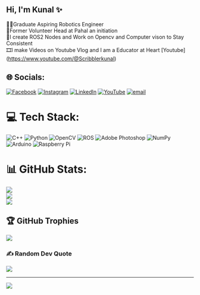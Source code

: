 ## Hi, I'm Kunal ✨

🧑‍🎓Graduate Aspiring Robotics Engineer<br/>
🙋Former Volunteer Head at Pahal an initiation<br/>
🦾I create ROS2 Nodes and Work on Opencv and Computer vison to Stay Consistent<br/>
🎞️I make Videos on Youtube Vlog and I am a Educator at Heart [Youtube] (https://www.youtube.com/@Scribblerkunal)<br/>

## 🌐 Socials:
[![Facebook](https://img.shields.io/badge/Facebook-%231877F2.svg?logo=Facebook&logoColor=white)](https://facebook.com/kunal.jadhav.9256) [![Instagram](https://img.shields.io/badge/Instagram-%23E4405F.svg?logo=Instagram&logoColor=white)](https://instagram.com/kj_cool_07) [![LinkedIn](https://img.shields.io/badge/LinkedIn-%230077B5.svg?logo=linkedin&logoColor=white)](https://linkedin.com/in/kunaljadhav07) [![YouTube](https://img.shields.io/badge/YouTube-%23FF0000.svg?logo=YouTube&logoColor=white)](https://youtube.com/@UCt-8yqCt-lgZ2LadgobzXhQ) [![email](https://img.shields.io/badge/Email-D14836?logo=gmail&logoColor=white)](mailto:connectkunaljadhav@gmail.com) 

# 💻 Tech Stack:
![C++](https://img.shields.io/badge/c++-%2300599C.svg?style=plastic&logo=c%2B%2B&logoColor=white) ![Python](https://img.shields.io/badge/python-3670A0?style=plastic&logo=python&logoColor=ffdd54) ![OpenCV](https://img.shields.io/badge/opencv-%23white.svg?style=plastic&logo=opencv&logoColor=white) ![ROS](https://img.shields.io/badge/ros-%230A0FF9.svg?style=plastic&logo=ros&logoColor=white) ![Adobe Photoshop](https://img.shields.io/badge/adobe%20photoshop-%2331A8FF.svg?style=plastic&logo=adobe%20photoshop&logoColor=white) ![NumPy](https://img.shields.io/badge/numpy-%23013243.svg?style=plastic&logo=numpy&logoColor=white) ![Arduino](https://img.shields.io/badge/-Arduino-00979D?style=plastic&logo=Arduino&logoColor=white) ![Raspberry Pi](https://img.shields.io/badge/-Raspberry_Pi-C51A4A?style=plastic&logo=Raspberry-Pi)
# 📊 GitHub Stats:
![](https://github-readme-stats.vercel.app/api?username=KunalJadhao&theme=merko&hide_border=false&include_all_commits=true&count_private=true)<br/>
![](https://nirzak-streak-stats.vercel.app/?user=KunalJadhao&theme=merko&hide_border=false)<br/>
![](https://github-readme-stats.vercel.app/api/top-langs/?username=KunalJadhao&theme=merko&hide_border=false&include_all_commits=true&count_private=true&layout=compact)

## 🏆 GitHub Trophies
![](https://github-profile-trophy.vercel.app/?username=KunalJadhao&theme=merko&no-frame=true&no-bg=false&margin-w=4)

### ✍️ Random Dev Quote
![](https://quotes-github-readme.vercel.app/api?type=horizontal&theme=radical)

---
[![](https://visitcount.itsvg.in/api?id=KunalJadhao&icon=6&color=0)](https://visitcount.itsvg.in)

<!-- Proudly created with GPRM ( https://gprm.itsvg.in ) -->
